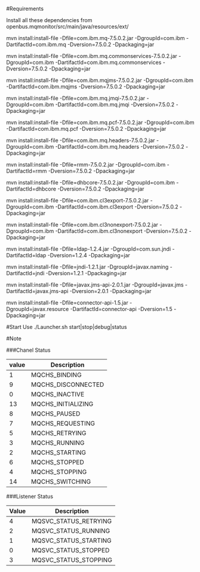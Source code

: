 #Requirements

Install all these dependencies from openbus.mqmonitor/src/main/java/resources/ext/

mvn install:install-file -Dfile=com.ibm.mq-7.5.0.2.jar -DgroupId=com.ibm -DartifactId=com.ibm.mq -Dversion=7.5.0.2 -Dpackaging=jar

mvn install:install-file -Dfile=com.ibm.mq.commonservices-7.5.0.2.jar -DgroupId=com.ibm -DartifactId=com.ibm.mq.commonservices -Dversion=7.5.0.2 -Dpackaging=jar

mvn install:install-file -Dfile=com.ibm.mqjms-7.5.0.2.jar -DgroupId=com.ibm -DartifactId=com.ibm.mqjms -Dversion=7.5.0.2 -Dpackaging=jar

mvn install:install-file -Dfile=com.ibm.mq.jmqi-7.5.0.2.jar -DgroupId=com.ibm -DartifactId=com.ibm.mq.jmqi -Dversion=7.5.0.2 -Dpackaging=jar

mvn install:install-file -Dfile=com.ibm.mq.pcf-7.5.0.2.jar -DgroupId=com.ibm -DartifactId=com.ibm.mq.pcf -Dversion=7.5.0.2 -Dpackaging=jar

mvn install:install-file -Dfile=com.ibm.mq.headers-7.5.0.2.jar -DgroupId=com.ibm -DartifactId=com.ibm.mq.headers -Dversion=7.5.0.2 -Dpackaging=jar

mvn install:install-file -Dfile=rmm-7.5.0.2.jar -DgroupId=com.ibm -DartifactId=rmm -Dversion=7.5.0.2 -Dpackaging=jar

mvn install:install-file -Dfile=dhbcore-7.5.0.2.jar -DgroupId=com.ibm -DartifactId=dhbcore -Dversion=7.5.0.2 -Dpackaging=jar

mvn install:install-file -Dfile=com.ibm.cl3export-7.5.0.2.jar -DgroupId=com.ibm -DartifactId=com.ibm.cl3export -Dversion=7.5.0.2 -Dpackaging=jar

mvn install:install-file -Dfile=com.ibm.cl3nonexport-7.5.0.2.jar -DgroupId=com.ibm -DartifactId=com.ibm.cl3nonexport -Dversion=7.5.0.2 -Dpackaging=jar

mvn install:install-file -Dfile=ldap-1.2.4.jar -DgroupId=com.sun.jndi -DartifactId=ldap -Dversion=1.2.4 -Dpackaging=jar

mvn install:install-file -Dfile=jndi-1.2.1.jar -DgroupId=javax.naming -DartifactId=jndi -Dversion=1.2.1 -Dpackaging=jar

mvn install:install-file -Dfile=javax.jms-api-2.0.1.jar -DgroupId=javax.jms -DartifactId=javax.jms-api -Dversion=2.0.1 -Dpackaging=jar

mvn install:install-file -Dfile=connector-api-1.5.jar -DgroupId=javax.resource -DartifactId=connector-api -Dversion=1.5 -Dpackaging=jar

#Start
Use ./Launcher.sh start|stop|debug|status

#Note

###Chanel Status

|value	| Description		|
|-------|-------------------|
|1		| MQCHS_BINDING		|
|9		| MQCHS_DISCONNECTED|
|0		| MQCHS_INACTIVE	|
|13		| MQCHS_INITIALIZING|
|8		| MQCHS_PAUSED		|
|7		| MQCHS_REQUESTING	|
|5		| MQCHS_RETRYING	|
|3		| MQCHS_RUNNING		|
|2		| MQCHS_STARTING	|
|6		| MQCHS_STOPPED		|
|4		| MQCHS_STOPPING	|
|14		| MQCHS_SWITCHING	|


###Listener Status

|Value  | Description          |
|-------|----------------------|
|4		| MQSVC_STATUS_RETRYING|
|2		| MQSVC_STATUS_RUNNING |
|1		| MQSVC_STATUS_STARTING|
|0		| MQSVC_STATUS_STOPPED |
|3		| MQSVC_STATUS_STOPPING|